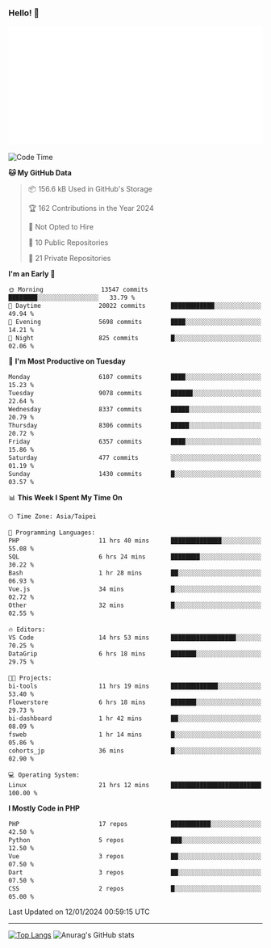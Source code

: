 ### Hello! 👋

![Metrics](/metrics.classic.svg)

<!--START_SECTION:waka-->
![Code Time](http://img.shields.io/badge/Code%20Time-1%2C035%20hrs%2027%20mins-blue)

**🐱 My GitHub Data** 

> 📦 156.6 kB Used in GitHub's Storage 
 > 
> 🏆 162 Contributions in the Year 2024
 > 
> 🚫 Not Opted to Hire
 > 
> 📜 10 Public Repositories 
 > 
> 🔑 21 Private Repositories 
 > 
**I'm an Early 🐤** 

```text
🌞 Morning                13547 commits       ████████░░░░░░░░░░░░░░░░░   33.79 % 
🌆 Daytime                20022 commits       ████████████░░░░░░░░░░░░░   49.94 % 
🌃 Evening                5698 commits        ████░░░░░░░░░░░░░░░░░░░░░   14.21 % 
🌙 Night                  825 commits         █░░░░░░░░░░░░░░░░░░░░░░░░   02.06 % 
```
📅 **I'm Most Productive on Tuesday** 

```text
Monday                   6107 commits        ████░░░░░░░░░░░░░░░░░░░░░   15.23 % 
Tuesday                  9078 commits        ██████░░░░░░░░░░░░░░░░░░░   22.64 % 
Wednesday                8337 commits        █████░░░░░░░░░░░░░░░░░░░░   20.79 % 
Thursday                 8306 commits        █████░░░░░░░░░░░░░░░░░░░░   20.72 % 
Friday                   6357 commits        ████░░░░░░░░░░░░░░░░░░░░░   15.86 % 
Saturday                 477 commits         ░░░░░░░░░░░░░░░░░░░░░░░░░   01.19 % 
Sunday                   1430 commits        █░░░░░░░░░░░░░░░░░░░░░░░░   03.57 % 
```


📊 **This Week I Spent My Time On** 

```text
🕑︎ Time Zone: Asia/Taipei

💬 Programming Languages: 
PHP                      11 hrs 40 mins      ██████████████░░░░░░░░░░░   55.08 % 
SQL                      6 hrs 24 mins       ████████░░░░░░░░░░░░░░░░░   30.22 % 
Bash                     1 hr 28 mins        ██░░░░░░░░░░░░░░░░░░░░░░░   06.93 % 
Vue.js                   34 mins             █░░░░░░░░░░░░░░░░░░░░░░░░   02.72 % 
Other                    32 mins             █░░░░░░░░░░░░░░░░░░░░░░░░   02.55 % 

🔥 Editors: 
VS Code                  14 hrs 53 mins      ██████████████████░░░░░░░   70.25 % 
DataGrip                 6 hrs 18 mins       ███████░░░░░░░░░░░░░░░░░░   29.75 % 

🐱‍💻 Projects: 
bi-tools                 11 hrs 19 mins      █████████████░░░░░░░░░░░░   53.40 % 
Flowerstore              6 hrs 18 mins       ███████░░░░░░░░░░░░░░░░░░   29.73 % 
bi-dashboard             1 hr 42 mins        ██░░░░░░░░░░░░░░░░░░░░░░░   08.09 % 
fsweb                    1 hr 14 mins        █░░░░░░░░░░░░░░░░░░░░░░░░   05.86 % 
cohorts_jp               36 mins             █░░░░░░░░░░░░░░░░░░░░░░░░   02.90 % 

💻 Operating System: 
Linux                    21 hrs 12 mins      █████████████████████████   100.00 % 
```

**I Mostly Code in PHP** 

```text
PHP                      17 repos            ███████████░░░░░░░░░░░░░░   42.50 % 
Python                   5 repos             ███░░░░░░░░░░░░░░░░░░░░░░   12.50 % 
Vue                      3 repos             ██░░░░░░░░░░░░░░░░░░░░░░░   07.50 % 
Dart                     3 repos             ██░░░░░░░░░░░░░░░░░░░░░░░   07.50 % 
CSS                      2 repos             █░░░░░░░░░░░░░░░░░░░░░░░░   05.00 % 
```




 Last Updated on 12/01/2024 00:59:15 UTC
<!--END_SECTION:waka-->

<hr>

<span style="display:inline-block">[![Top Langs](https://github-readme-stats.vercel.app/api/top-langs/?username=maureendadap&layout=compact&theme=transparent)](https://github.com/anuraghazra/github-readme-stats)</span>
<span style="display:inline-block">![Anurag's GitHub stats](https://github-readme-stats.vercel.app/api?username=maureendadap&show_icons=true&theme=transparent&count_private=true)</span>

<!--
**MaureenDadap/maureendadap** is a ✨ _special_ ✨ repository because its `README.md` (this file) appears on your GitHub profile.

Here are some ideas to get you started:

- 🔭 I’m currently working on ...
- 🌱 I’m currently learning ...
- 👯 I’m looking to collaborate on ...
- 🤔 I’m looking for help with ...
- 💬 Ask me about ...
- 📫 How to reach me: ...
- 😄 Pronouns: ...
- ⚡ Fun fact: ...
-->
